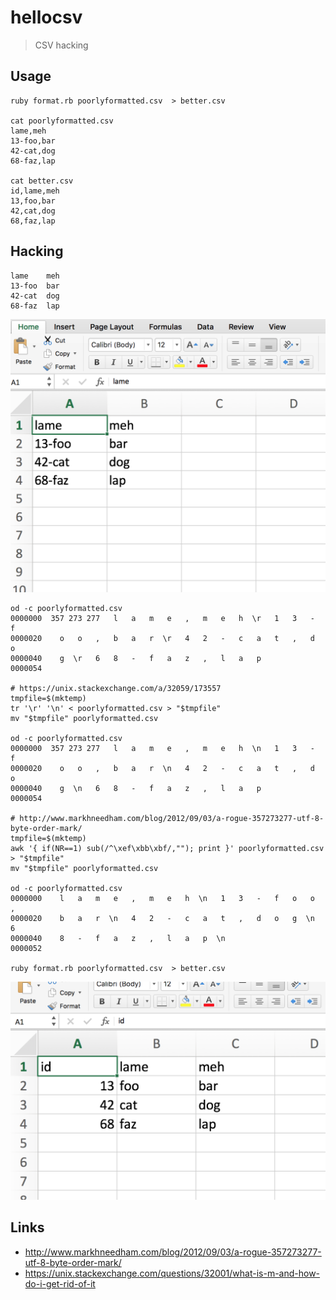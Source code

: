 # hellocsv
>CSV hacking

## Usage

```
ruby format.rb poorlyformatted.csv  > better.csv

cat poorlyformatted.csv
lame,meh
13-foo,bar
42-cat,dog
68-faz,lap

cat better.csv
id,lame,meh
13,foo,bar
42,cat,dog
68,faz,lap
```



## Hacking

```
lame	meh
13-foo	bar
42-cat	dog
68-faz	lap
```

![](poorlyformatted.png)

```
od -c poorlyformatted.csv
0000000  357 273 277   l   a   m   e   ,   m   e   h  \r   1   3   -   f
0000020    o   o   ,   b   a   r  \r   4   2   -   c   a   t   ,   d   o
0000040    g  \r   6   8   -   f   a   z   ,   l   a   p                
0000054

# https://unix.stackexchange.com/a/32059/173557
tmpfile=$(mktemp)
tr '\r' '\n' < poorlyformatted.csv > "$tmpfile"
mv "$tmpfile" poorlyformatted.csv

od -c poorlyformatted.csv
0000000  357 273 277   l   a   m   e   ,   m   e   h  \n   1   3   -   f
0000020    o   o   ,   b   a   r  \n   4   2   -   c   a   t   ,   d   o
0000040    g  \n   6   8   -   f   a   z   ,   l   a   p                
0000054

# http://www.markhneedham.com/blog/2012/09/03/a-rogue-357273277-utf-8-byte-order-mark/
tmpfile=$(mktemp)
awk '{ if(NR==1) sub(/^\xef\xbb\xbf/,""); print }' poorlyformatted.csv > "$tmpfile"
mv "$tmpfile" poorlyformatted.csv

od -c poorlyformatted.csv
0000000    l   a   m   e   ,   m   e   h  \n   1   3   -   f   o   o   ,
0000020    b   a   r  \n   4   2   -   c   a   t   ,   d   o   g  \n   6
0000040    8   -   f   a   z   ,   l   a   p  \n                        
0000052

ruby format.rb poorlyformatted.csv  > better.csv
```

![](better.png)

## Links

* http://www.markhneedham.com/blog/2012/09/03/a-rogue-357273277-utf-8-byte-order-mark/
* https://unix.stackexchange.com/questions/32001/what-is-m-and-how-do-i-get-rid-of-it
